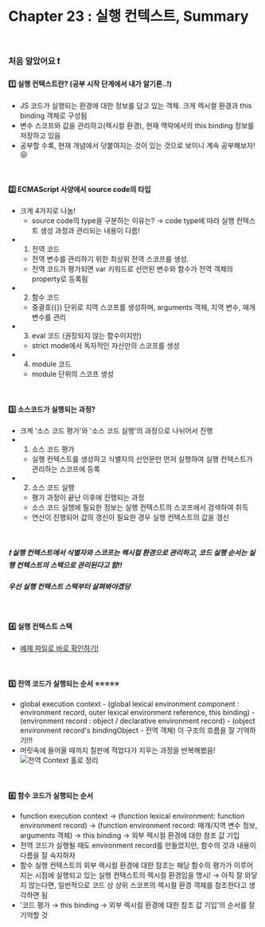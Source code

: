 # Chapter 23 : 실행 컨텍스트, Summary

<br>

### 처음 알았어요 ❗️
#### 1️⃣ 실행 컨텍스트란? (공부 시작 단계에서 내가 알기론..!)
- JS 코드가 실행되는 환경에 대한 정보를 담고 있는 객체. 크게 렉시컬 환경과 this binding 객체로 구성됨
- 변수 스코프와 값을 관리하고(렉시컬 환경), 현재 맥락에서의 this binding 정보를 저장하고 있음
- 공부할 수록, 현재 개념에서 덧붙여지는 것이 있는 것으로 보이니 계속 공부해보자! 😝

<br>

#### 2️⃣ ECMAScript 사양에서 source code의 타입
- 크게 4가지로 나눔!
    - source code의 type을 구분하는 이유는? → code type에 따라 실행 컨텍스트 생성 과정과 관리되는 내용이 다름!
- 1. 전역 코드
    - 전역 변수를 관리하기 위한 최상위 전역 스코프를 생성.
    - 전역 코드가 평가되면 var 키워드로 선언된 변수와 함수가 전역 객체의 property로 등록됨
- 2. 함수 코드
    - 중괄호({}) 단위로 지역 스코프를 생성하며, arguments 객체, 지역 변수, 매개 변수를 관리
- 3. eval 코드 (권장되지 않는 함수이지만)
    - strict mode에서 독자적인 자신만의 스코프를 생성
- 4. module 코드
    - module 단위의 스코프 생성

<br>

#### 3️⃣ 소스코드가 실행되는 과정?
- 크게 '소스 코드 평가'와 '소스 코드 실행'의 과정으로 나뉘어서 진행
- 1. 소스 코드 평가
    - 실행 컨텍스트를 생성하고 식별자의 선언문만 먼저 실행하여 실행 컨텍스트가 관리하는 스코프에 등록
- 2. 소스 코드 실행
    - 평가 과정이 끝난 이후에 진행되는 과정
    - 소스 코드 실행에 필요한 정보는 실행 컨텍스트의 스코프에서 검색하여 취득
    - 연산이 진행되어 값의 갱신이 필요한 경우 실행 컨텍스트의 값을 갱신

<br>

##### ❗️ 실행 컨텍스트에서 식별자와 스코프는 **렉시컬 환경**으로 관리하고, 코드 실행 순서는 **실행 컨텍스트의 스택**으로 관리된다고 함!!
##### 우선 실행 컨텍스트 스택부터 살펴봐야겠당

<br>

#### 4️⃣ 실행 컨텍스트 스택
- <a href="./contextStack.js">예제 파일로 바로 확인하기!</a>

<br>

#### 5️⃣ 전역 코드가 실행되는 순서 ⭐️⭐️⭐️⭐️⭐️
- global execution context - (global lexical environment component : environment record, outer lexical environment reference, this binding) - (environment record : object / declarative environment record) - (object environment record's bindingObject - 전역 객체) 이 구조의 흐름을 잘 기억하기!!!
- 머릿속에 들어올 때까지 칠판에 적었다가 지우는 과정을 반복해봤음!
![전역 Context 홀로 정리](https://github.com/Moon-GD/modern-js-Deep-Dive-self-taught/assets/74173976/de16c152-9bac-45b4-823b-30eaa79764de)

<br>

#### 6️⃣ 함수 코드가 실행되는 순서
- function execution context → (function lexical environment: function environment record) → (function environment record: 매개/지역 변수 정보, arguments 객체) → this binding → 외부 렉시컬 환경에 대한 참조 값 기입
- 전역 코드가 실행될 때도 environment record를 만들었지만, 함수의 것과 내용이 다름을 잘 숙지하자
- 함수 실행 컨텍스트의 외부 렉시컬 환경에 대한 참조는 해당 함수의 평가가 이루어지는 시점에 실행되고 있는 실행 컨텍스트의 렉시컬 환경임을 명시! → 아직 잘 와닿지 않는다면, 일반적으로 코드 상 상위 스코프의 렉시컬 환경 객체를 참조한다고 생각하면 됨
- '코드 평가 → this binding → 외부 렉시컬 환경에 대한 참조 값 기입'의 순서를 잘 기억할 것

<br>